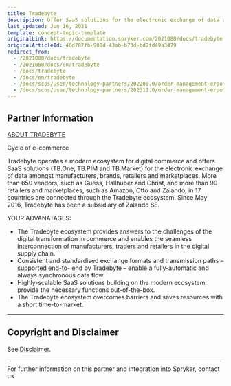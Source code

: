 ```yaml
---
title: Tradebyte
description: Offer SaaS solutions for the electronic exchange of data amongst manufacturers, brands, retailers, and marketplaces by integrating Tradebyte into the Spryker Commerce OS.
last_updated: Jun 16, 2021
template: concept-topic-template
originalLink: https://documentation.spryker.com/2021080/docs/tradebyte
originalArticleId: 46d787fb-900d-43ab-b73d-bd2fd49a3479
redirect_from:
  - /2021080/docs/tradebyte
  - /2021080/docs/en/tradebyte
  - /docs/tradebyte
  - /docs/en/tradebyte
  - /docs/scos/user/technology-partners/202200.0/order-management-erpoms/tradebyte.html
  - /docs/scos/user/technology-partners/202311.0/order-management-erpoms/tradebyte.html
---
```


## Partner Information

[ABOUT TRADEBYTE](https://www.tradebyte.com/)

Cycle of e-commerce

Tradebyte operates a modern ecosystem for digital commerce and offers SaaS solutions (TB.One, TB.PIM and TB.Market) for the electronic exchange of data amongst manufacturers, brands, retailers and marketplaces. More than 650 vendors, such as Guess, Hallhuber and Christ, and more than 90 retailers and marketplaces, such as Amazon, Otto and Zalando, in 17 countries are connected through the Tradebyte ecosystem. Since May 2016, Tradebyte has been a subsidiary of Zalando SE.

YOUR ADVANATAGES:
* The Tradebyte ecosystem provides answers to the challenges of the digital transformation in commerce and enables the seamless interconnection of manufacturers, traders and retailers in the digital supply chain.
* Consistent and standardised exchange formats and transmission paths – supported end-to- end by Tradebyte – enable a fully-automatic and always synchronous data flow.
* Highly-scalable SaaS solutions building on the modern ecosystem, provide the necessary functions out-of-the-box.
* The Tradebyte ecosystem overcomes barriers and saves resources with a short time-to-market.

---

## Copyright and Disclaimer

See [Disclaimer](https://github.com/spryker/spryker-documentation).

---
For further information on this partner and integration into Spryker,  contact us.

<div class="hubspot-form js-hubspot-form" data-portal-id="2770802" data-form-id="163e11fb-e833-4638-86ae-a2ca4b929a41" id="hubspot-1"></div>
